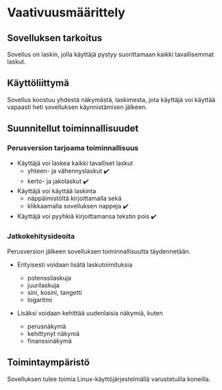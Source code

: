 # Vaativuusmäärittely

## Sovelluksen tarkoitus

Sovellus on laskin, jolla käyttäjä pystyy suorittamaan kaikki tavallisemmat laskut.

## Käyttöliittymä

Sovellus koostuu yhdestä näkymästä, laskimesta, jota käyttäjä voi käyttää vapaasti heti sovelluksen käynnistämisen jälkeen.

## Suunnitellut toiminnallisuudet

### Perusversion tarjoama toiminnallisuus

- Käyttäjä voi laskea kaikki tavalliset laskut
	- yhteen- ja vähennyslaskut :heavy_check_mark:
	- kerto- ja jakolaskut :heavy_check_mark:
- Käyttäjä voi käyttää laskinta
	- näppäimistöltä kirjoittamalla sekä
	- klikkaamalla sovelluksen nappeja :heavy_check_mark:
- Käyttäjä voi pyyhkiä kirjoittamansa tekstin pois :heavy_check_mark:

### Jatkokehitysideoita

Perusversion jälkeen sovelluksen toiminnallisuutta täydennetään.

- Erityisesti voidaan lisätä laskutoimituksia
	- potenssilaskuja
	- juurilaskuja
	- sini, kosini, tangetti
	- logaritmi

- Lisäksi voidaan kehittää uudenlaisia näkymiä, kuten
	- perusnäkymä
	- kehittynyt näkymä
	- finanssinäkymä

## Toimintaympäristö

Sovelluksen tulee toimia Linux-käyttöjärjestelmällä varustetuilla koneilla.



